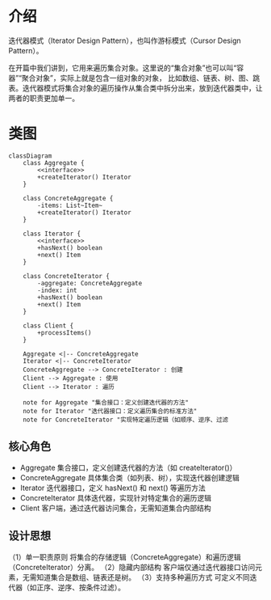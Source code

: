 # 介绍
迭代器模式（Iterator Design Pattern），也叫作游标模式（Cursor Design Pattern）。

在开篇中我们讲到，它用来遍历集合对象。这里说的“集合对象”也可以叫“容器”“聚合对象”，实际上就是包含一组对象的对象，
比如数组、链表、树、图、跳表。迭代器模式将集合对象的遍历操作从集合类中拆分出来，放到迭代器类中，让两者的职责更加单一。

# 类图
```mermaid
classDiagram
    class Aggregate {
        <<interface>>
        +createIterator() Iterator
    }

    class ConcreteAggregate {
        -items: List~Item~
        +createIterator() Iterator
    }

    class Iterator {
        <<interface>>
        +hasNext() boolean
        +next() Item
    }

    class ConcreteIterator {
        -aggregate: ConcreteAggregate
        -index: int
        +hasNext() boolean
        +next() Item
    }

    class Client {
        +processItems()
    }

    Aggregate <|-- ConcreteAggregate
    Iterator <|-- ConcreteIterator
    ConcreteAggregate --> ConcreteIterator : 创建
    Client --> Aggregate : 使用
    Client --> Iterator : 遍历

    note for Aggregate "集合接口：定义创建迭代器的方法"
    note for Iterator "迭代器接口：定义遍历集合的标准方法"
    note for ConcreteIterator "实现特定遍历逻辑（如顺序、逆序、过滤
```
## 核心角色
+ Aggregate	集合接口，定义创建迭代器的方法（如 createIterator()）
+ ConcreteAggregate	具体集合类（如列表、树），实现迭代器创建逻辑
+ Iterator	迭代器接口，定义 hasNext() 和 next() 等遍历方法
+ ConcreteIterator	具体迭代器，实现针对特定集合的遍历逻辑
+ Client	客户端，通过迭代器访问集合，无需知道集合内部结构

## 设计思想
（1）单一职责原则
将集合的存储逻辑（ConcreteAggregate）和遍历逻辑（ConcreteIterator）分离。
（2）隐藏内部结构
客户端仅通过迭代器接口访问元素，无需知道集合是数组、链表还是树。
（3）支持多种遍历方式
可定义不同迭代器（如正序、逆序、按条件过滤）。
